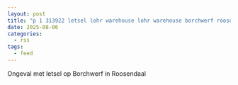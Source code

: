 ```yaml
---
layout: post
title: "p 1 313922 letsel lohr warehouse lohr warehouse borchwerf roosendaal"
date: 2025-08-06
categories: 
  - rss
tags: 
  - feed
---
```


Ongeval met letsel op Borchwerf in Roosendaal
